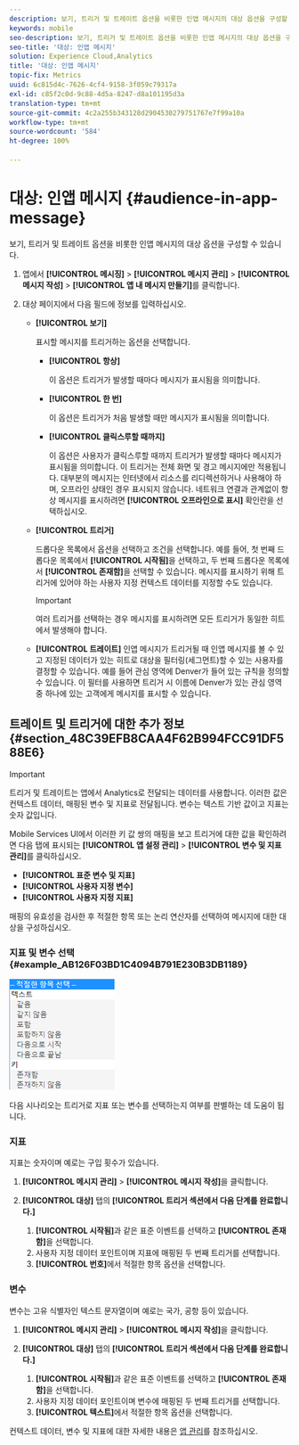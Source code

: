 ```yaml
---
description: 보기, 트리거 및 트레이트 옵션을 비롯한 인앱 메시지의 대상 옵션을 구성할 수 있습니다.
keywords: mobile
seo-description: 보기, 트리거 및 트레이트 옵션을 비롯한 인앱 메시지의 대상 옵션을 구성할 수 있습니다.
seo-title: '대상: 인앱 메시지'
solution: Experience Cloud,Analytics
title: '대상: 인앱 메시지'
topic-fix: Metrics
uuid: 6c815d4c-7626-4cf4-9158-3f059c79317a
exl-id: c85f2c0d-9c88-4d5a-8247-d8a101195d3a
translation-type: tm+mt
source-git-commit: 4c2a255b343128d2904530279751767e7f99a10a
workflow-type: tm+mt
source-wordcount: '584'
ht-degree: 100%

---
```


# 대상: 인앱 메시지 {#audience-in-app-message}

보기, 트리거 및 트레이트 옵션을 비롯한 인앱 메시지의 대상 옵션을 구성할 수 있습니다.

1. 앱에서 **[!UICONTROL 메시징]** > **[!UICONTROL 메시지 관리]** > **[!UICONTROL 메시지 작성]** > **[!UICONTROL 앱 내 메시지 만들기]**&#x200B;를 클릭합니다.
1. 대상 페이지에서 다음 필드에 정보를 입력하십시오.

   * **[!UICONTROL 보기]**

      표시할 메시지를 트리거하는 옵션을 선택합니다.

      * **[!UICONTROL 항상]**

         이 옵션은 트리거가 발생할 때마다 메시지가 표시됨을 의미합니다.

      * **[!UICONTROL 한 번]**

         이 옵션은 트리거가 처음 발생할 때만 메시지가 표시됨을 의미합니다.

      * **[!UICONTROL 클릭스루할 때까지]**

         이 옵션은 사용자가 클릭스루할 때까지 트리거가 발생할 때마다 메시지가 표시됨을 의미합니다. 이 트리거는 전체 화면 및 경고 메시지에만 적용됩니다. 대부분의 메시지는 인터넷에서 리소스를 리디렉션하거나 사용해야 하며, 오프라인 상태인 경우 표시되지 않습니다. 네트워크 연결과 관계없이 항상 메시지를 표시하려면 **[!UICONTROL 오프라인으로 표시]** 확인란을 선택하십시오.
   * **[!UICONTROL 트리거]**

      드롭다운 목록에서 옵션을 선택하고 조건을 선택합니다. 예를 들어, 첫 번째 드롭다운 목록에서 **[!UICONTROL 시작됨]**&#x200B;을 선택하고, 두 번째 드롭다운 목록에서 **[!UICONTROL 존재함]**&#x200B;을 선택할 수 있습니다. 메시지를 표시하기 위해 트리거에 있어야 하는 사용자 지정 컨텍스트 데이터를 지정할 수도 있습니다.

      >[!IMPORTANT]
      >
      >여러 트리거를 선택하는 경우 메시지를 표시하려면 모든 트리거가 동일한 히트에서 발생해야 합니다.

   * **[!UICONTROL 트레이트]**
인앱 메시지가 트리거될 때 인앱 메시지를 볼 수 있고 지정된 데이터가 있는 히트로 대상을 필터링(세그먼트)할 수 있는 사용자를 결정할 수 있습니다. 예를 들어 관심 영역에 Denver가 들어 있는 규칙을 정의할 수 있습니다. 이 필터를 사용하면 트리거 시 이름에 Denver가 있는 관심 영역 중 하나에 있는 고객에게 메시지를 표시할 수 있습니다.



## 트레이트 및 트리거에 대한 추가 정보 {#section_48C39EFB8CAA4F62B994FCC91DF588E6}

>[!IMPORTANT]
>
>트리거 및 트레이트는 앱에서 Analytics로 전달되는 데이터를 사용합니다. 이러한 값은 컨텍스트 데이터, 매핑된 변수 및 지표로 전달됩니다. 변수는 텍스트 기반 값이고 지표는 숫자 값입니다.

Mobile Services UI에서 이러한 키 값 쌍의 매핑을 보고 트리거에 대한 값을 확인하려면 다음 탭에 표시되는 **[!UICONTROL 앱 설정 관리]** > **[!UICONTROL 변수 및 지표 관리]**&#x200B;를 클릭하십시오.

* **[!UICONTROL 표준 변수 및 지표]**
* **[!UICONTROL 사용자 지정 변수]**
* **[!UICONTROL 사용자 지정 지표]**

매핑의 유효성을 검사한 후 적절한 항목 또는 논리 연산자를 선택하여 메시지에 대한 대상을 구성하십시오.

### 지표 및 변수 선택 {#example_AB126F03BD1C4094B791E230B3DB1189}

![트리거 옵션](assets/custom_trigger_matcher_options.png)

다음 시나리오는 트리거로 지표 또는 변수를 선택하는지 여부를 판별하는 데 도움이 됩니다.

### 지표

지표는 숫자이며 예로는 구입 횟수가 있습니다.

1. **[!UICONTROL 메시지 관리]** > **[!UICONTROL 메시지 작성]**&#x200B;을 클릭합니다.
1. **[!UICONTROL 대상]** 탭의 **[!UICONTROL 트리거 섹션에서 다음 단계를 완료합니다.]**

   1. **[!UICONTROL 시작됨]**&#x200B;과 같은 표준 이벤트를 선택하고 **[!UICONTROL 존재함]**&#x200B;을 선택합니다.
   1. 사용자 지정 데이터 포인트이며 지표에 매핑된 두 번째 트리거를 선택합니다.
   1. **[!UICONTROL 번호]**&#x200B;에서 적절한 항목 옵션을 선택합니다.

### 변수

변수는 고유 식별자인 텍스트 문자열이며 예로는 국가, 공항 등이 있습니다.

1. **[!UICONTROL 메시지 관리]** > **[!UICONTROL 메시지 작성]**&#x200B;을 클릭합니다.
1. **[!UICONTROL 대상]** 탭의 **[!UICONTROL 트리거 섹션에서 다음 단계를 완료합니다.]**

   1. **[!UICONTROL 시작됨]**&#x200B;과 같은 표준 이벤트를 선택하고 **[!UICONTROL 존재함]**&#x200B;을 선택합니다.
   1. 사용자 지정 데이터 포인트이며 변수에 매핑된 두 번째 트리거를 선택합니다.
   1. **[!UICONTROL 텍스트]**&#x200B;에서 적절한 항목 옵션을 선택합니다.

컨텍스트 데이터, 변수 및 지표에 대한 자세한 내용은 [앱 관리](/help/using/manage-apps/manage-apps.md)를 참조하십시오.
